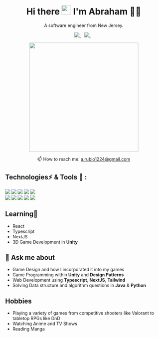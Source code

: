 
<h1 align='center'>
  Hi there <img src="https://raw.githubusercontent.com/MartinHeinz/MartinHeinz/master/wave.gif" width="30px">
 I'm Abraham 👨‍💻
</h1>

<p align='center'>
  A software engineer from New Jersey.
</p>

<p align='center'>

 <a href="https://www.linkedin.com/in/abraham-rubio/">
    <img src="https://img.shields.io/badge/linkedin-%230077B5.svg?&style=for-the-badge&logo=linkedin&logoColor=white" />
  </a>&nbsp;&nbsp;
<a href="https://abe-54.itch.io/">
    <img src="https://img.shields.io/badge/Itch.io-FA5C5C?style=for-the-badge&logo=itchdotio&logoColor=white" />
  </a>&nbsp;&nbsp;
</p>

<p align='center'>
  <a href="#"><img src="https://github-readme-stats-sigma-five.vercel.app/api?username=Abe-54&show_icons=true&theme=dark" width="350"></a>
</p>

<p align='center'>
  📫 How to reach me: <a href='mailto:a.rubio1224@gmail.com'>a.rubio1224@gmail.com</a>
</p>

<p>
  <h2 align='start'><b>Technologies⚡ & Tools 🔧 :</b></h2>
</p>

<p align='start'>
 <a href="#"><img src="https://img.shields.io/badge/c%23-%23239120.svg?style=for-the-badge&logo=c-sharp&logoColor=white"></a>
 <a href="#"><img src="https://img.shields.io/badge/java-%23ED8B00.svg?style=for-the-badge&logo=java&logoColor=white"></a>
 <a href="#"><img src="https://img.shields.io/badge/Python-FFD43B?style=for-the-badge&logo=python&logoColor=blue"></a>
 <a href="#"><img src="https://img.shields.io/badge/html5-%23E34F26.svg?style=for-the-badge&logo=html5&logoColor=white"></a>
 <a href="#"><img src="https://img.shields.io/badge/css3-%231572B6.svg?style=for-the-badge&logo=css3&logoColor=white"></a>
 <br>
 <a href="#"><img src="https://img.shields.io/badge/VSCode-0078D4?style=for-the-badge&logo=visual%20studio%20code&logoColor=white"></a>
 <a href="#"><img src="https://img.shields.io/badge/unity-%23000000.svg?style=for-the-badge&logo=unity&logoColor=white"></a>
 <a href="#"><img src="https://img.shields.io/badge/IntelliJ_IDEA-000000.svg?style=for-the-badge&logo=intellij-idea&logoColor=white"></a>
 <a href="#"><img src="https://img.shields.io/badge/Rider-000000?style=for-the-badge&logo=Rider&logoColor=white"></a>
 <a href="#"><img src="https://img.shields.io/badge/GitHub-100000?style=for-the-badge&logo=github&logoColor=white"></a>
</p>


  
## Learning🌱 
 - React
 - Typescript
 - NextJS
 - 3D Game Development in **Unity**

## 💬 Ask me about
- Game Design and how I incorporated it into my games
- Game Programming within **Unity** and **Design Patterns**
- Web Development using **Typescript**, **NextJS**, **Tailwind**
- Solving Data structure and algorithm questions in **Java** & **Python**

## Hobbies
- Playing a variety of games from competitive shooters like Valorant to tabletop RPGs like DnD
- Watching Anime and TV Shows
- Reading Manga

